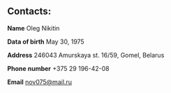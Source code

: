 ## Contacts:

**Name** Oleg Nikitin

**Data of birth** May 30, 1975

**Address** 246043 Amurskaya st. 16/59, Gomel, Belarus

**Phone number** +375 29 196-42-08

**Email** nov075@mail.ru
